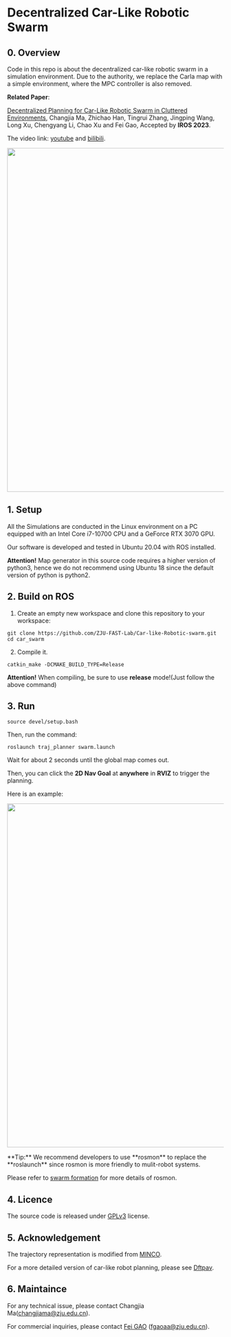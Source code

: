 # Decentralized Car-Like Robotic Swarm

## 0. Overview
Code in this repo is about the decentralized car-like robotic swarm in a simulation environment. Due to the authority, we replace the Carla map with a simple environment, where the MPC controller is also removed. 

**Related Paper**: 

[Decentralized Planning for Car-Like Robotic Swarm in Cluttered Environments](https://arxiv.org/abs/2210.05863), Changjia Ma, Zhichao Han, Tingrui Zhang, Jingping Wang, Long Xu, Chengyang Li, Chao Xu and Fei Gao, Accepted by **IROS 2023**.

The video link: [youtube](https://www.youtube.com/watch?v=qdYr3BKHsdM) and [bilibili](https://www.bilibili.com/video/BV11e4y1n7JL/?spm_id_from=333.999.0.0&vd_source=52c6d27efb21131ce8de5028bf3873c7).

<p align="center">
  <img src="figs/header.gif" width = "800"/>
</p>


## 1. Setup
All the Simulations are conducted in the Linux environment on a PC equipped with an Intel Core i7-10700 CPU and a GeForce RTX 3070 GPU.

Our software is developed and tested in Ubuntu 20.04 with ROS installed.

**Attention!** Map generator in this source code requires a higher version of python3, hence we do not recommend using Ubuntu 18 since the default version of python is python2.

## 2. Build on ROS

1. Create an empty new workspace and clone this repository to your workspace: 

```
git clone https://github.com/ZJU-FAST-Lab/Car-like-Robotic-swarm.git
cd car_swarm
```

2. Compile it.

```
catkin_make -DCMAKE_BUILD_TYPE=Release
```

**Attention!** When compiling, be sure to use **release** mode!(Just follow the above command)

## 3. Run

```
source devel/setup.bash
```

Then, run the command:

```
roslaunch traj_planner swarm.launch
```

Wait for about 2 seconds until the global map comes out.

Then, you can click the **2D Nav Goal** at **anywhere** in **RVIZ** to trigger the planning.

Here is an example:

<p align="center">
  <img src="figs/demo.gif" width = "800"/>
</p>
**Tip:** We recommend developers to use **rosmon** to replace the **roslaunch** since rosmon is more friendly to mulit-robot systems.

Please refer to [swarm formation](https://github.com/ZJU-FAST-Lab/Swarm-Formation) for more details of rosmon.

## 4. Licence
The source code is released under [GPLv3](http://www.gnu.org/licenses/) license.

## 5. Acknowledgement

The trajectory representation is modified from [MINCO](https://github.com/ZJU-FAST-Lab/GCOPTER).

For a more detailed version of car-like robot planning, please see [Dftpav](https://github.com/ZJU-FAST-Lab/Dftpav).

## 6. Maintaince

For any technical issue, please contact Changjia Ma(changjiama@zju.edu.cn).

For commercial inquiries, please contact [Fei GAO](http://zju-fast.com/fei-gao/) (fgaoaa@zju.edu.cn).

